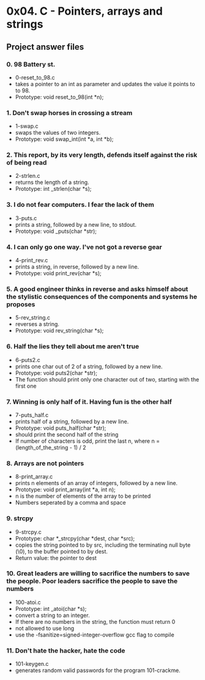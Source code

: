 # 0x04. C - Pointers, arrays and strings 
## Project answer files

### 0. 98 Battery st.
* 0-reset_to_98.c
* takes a pointer to an int as parameter and updates the value it points to to 98.
* Prototype: void reset_to_98(int *n);

### 1. Don't swap horses in crossing a stream
* 1-swap.c
* swaps the values of two integers.
* Prototype: void swap_int(int *a, int *b);

### 2. This report, by its very length, defends itself against the risk of being read
* 2-strlen.c
* returns the length of a string.
* Prototype: int _strlen(char *s);

### 3. I do not fear computers. I fear the lack of them
* 3-puts.c
* prints a string, followed by a new line, to stdout.
* Prototype: void _puts(char *str);

### 4. I can only go one way. I've not got a reverse gear
* 4-print_rev.c
* prints a string, in reverse, followed by a new line.
* Prototype: void print_rev(char *s);

### 5. A good engineer thinks in reverse and asks himself about the stylistic consequences of the components and systems he proposes
* 5-rev_string.c
* reverses a string.
* Prototype: void rev_string(char *s);

### 6. Half the lies they tell about me aren't true
* 6-puts2.c
* prints one char out of 2 of a string, followed by a new line.
* Prototype: void puts2(char *str);
* The function should print only one character out of two, starting with the first one

### 7. Winning is only half of it. Having fun is the other half
* 7-puts_half.c
* prints half of a string, followed by a new line.
* Prototype: void puts_half(char *str);
* should print the second half of the string
* If number of characters is odd, print the last n, where n = (length_of_the_string - 1) / 2

### 8. Arrays are not pointers
* 8-print_array.c
* prints n elements of an array of integers, followed by a new line.
* Prototype: void print_array(int *a, int n);
* n is the number of elements of the array to be printed
* Numbers seperated by a comma and space

### 9. strcpy
* 9-strcpy.c
* Prototype: char *_strcpy(char *dest, char *src);
* copies the string pointed to by src, including the terminating null byte (\0), to the buffer pointed to by dest.
* Return value: the pointer to dest

### 10. Great leaders are willing to sacrifice the numbers to save the people. Poor leaders sacrifice the people to save the numbers
* 100-atoi.c
* Prototype: int _atoi(char *s);
* convert a string to an integer.
* If there are no numbers in the string, the function must return 0
* not allowed to use long
* use the -fsanitize=signed-integer-overflow gcc flag to compile

### 11. Don't hate the hacker, hate the code
* 101-keygen.c
* generates random valid passwords for the program 101-crackme.